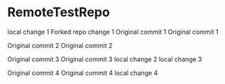 # RemoteTestRepo

local change 1
Forked repo change 1
Original commit 1
Original commit 1

Original commit 2
Original commit 2

Original commit 3
Original commit 3
local change 2
local change 3

Original commit 4
Original commit 4
local change 4
